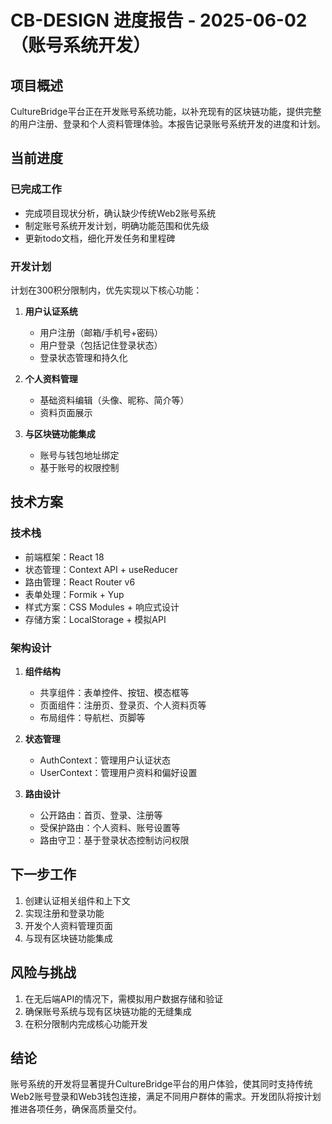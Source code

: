 # CB-DESIGN 进度报告 - 2025-06-02（账号系统开发）

## 项目概述
CultureBridge平台正在开发账号系统功能，以补充现有的区块链功能，提供完整的用户注册、登录和个人资料管理体验。本报告记录账号系统开发的进度和计划。

## 当前进度

### 已完成工作
- 完成项目现状分析，确认缺少传统Web2账号系统
- 制定账号系统开发计划，明确功能范围和优先级
- 更新todo文档，细化开发任务和里程碑

### 开发计划
计划在300积分限制内，优先实现以下核心功能：

1. **用户认证系统**
   - 用户注册（邮箱/手机号+密码）
   - 用户登录（包括记住登录状态）
   - 登录状态管理和持久化

2. **个人资料管理**
   - 基础资料编辑（头像、昵称、简介等）
   - 资料页面展示

3. **与区块链功能集成**
   - 账号与钱包地址绑定
   - 基于账号的权限控制

## 技术方案

### 技术栈
- 前端框架：React 18
- 状态管理：Context API + useReducer
- 路由管理：React Router v6
- 表单处理：Formik + Yup
- 样式方案：CSS Modules + 响应式设计
- 存储方案：LocalStorage + 模拟API

### 架构设计
1. **组件结构**
   - 共享组件：表单控件、按钮、模态框等
   - 页面组件：注册页、登录页、个人资料页等
   - 布局组件：导航栏、页脚等

2. **状态管理**
   - AuthContext：管理用户认证状态
   - UserContext：管理用户资料和偏好设置

3. **路由设计**
   - 公开路由：首页、登录、注册等
   - 受保护路由：个人资料、账号设置等
   - 路由守卫：基于登录状态控制访问权限

## 下一步工作
1. 创建认证相关组件和上下文
2. 实现注册和登录功能
3. 开发个人资料管理页面
4. 与现有区块链功能集成

## 风险与挑战
1. 在无后端API的情况下，需模拟用户数据存储和验证
2. 确保账号系统与现有区块链功能的无缝集成
3. 在积分限制内完成核心功能开发

## 结论
账号系统的开发将显著提升CultureBridge平台的用户体验，使其同时支持传统Web2账号登录和Web3钱包连接，满足不同用户群体的需求。开发团队将按计划推进各项任务，确保高质量交付。
